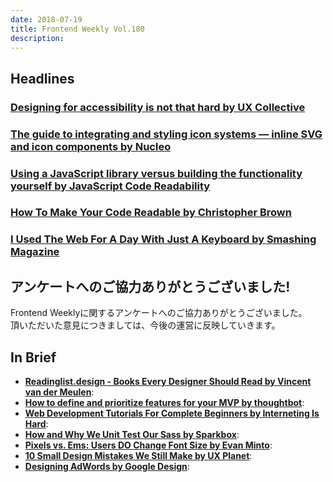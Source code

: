 ```yaml
---
date: 2018-07-19
title: Frontend Weekly Vol.180
description: 
---
```


## Headlines

### [Designing for accessibility is not that hard by UX Collective](https://uxdesign.cc/designing-for-accessibility-is-not-that-hard-c04cc4779d94)


### [The guide to integrating and styling icon systems — inline SVG and icon components by Nucleo](https://blog.nucleoapp.com/the-guide-to-integrating-and-styling-icon-systems-inline-svg-and-icon-components-9ed234419166)


### [Using a JavaScript library versus building the functionality yourself by JavaScript Code Readability](https://www.codereadability.com/javascript-library-vs-building-yourself/)


### [How To Make Your Code Readable by Christopher Brown](https://medium.com/@chbchb55/the-importance-of-readable-code-165895e939c7)


### [I Used The Web For A Day With Just A Keyboard by Smashing Magazine](https://www.smashingmagazine.com/2018/07/web-with-just-a-keyboard/)

## アンケートへのご協力ありがとうございました!

Frontend Weeklyに関するアンケートへのご協力ありがとうございました。  
頂いただいた意見につきましては、今後の運営に反映していきます。

## In Brief

- [**Readinglist.design - Books Every Designer Should Read by Vincent van der Meulen**](https://readinglist.design/):
- [**How to define and prioritize features for your MVP by thoughtbot**](https://robots.thoughtbot.com/how-to-define-and-prioritize-features-for-your-mvp):
- [**Web Development Tutorials For Complete Beginners by Interneting Is Hard**](https://internetingishard.com/):
- [**How and Why We Unit Test Our Sass by Sparkbox**](https://seesparkbox.com/foundry/how_and_why_we_unit_test_our_sass):
- [**Pixels vs. Ems: Users DO Change Font Size by Evan Minto**](https://medium.com/@vamptvo/pixels-vs-ems-users-do-change-font-size-5cfb20831773):
- [**10 Small Design Mistakes We Still Make by UX Planet**](https://uxplanet.org/10-small-design-mistakes-we-still-make-1cd5f60bc708):
- [**Designing AdWords by Google Design**](https://medium.com/google-design/designing-adwords-4f67cee096d8):
